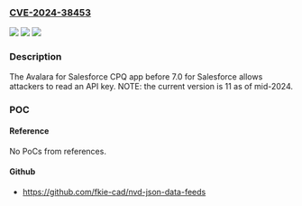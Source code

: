 ### [CVE-2024-38453](https://cve.mitre.org/cgi-bin/cvename.cgi?name=CVE-2024-38453)
![](https://img.shields.io/static/v1?label=Product&message=n%2Fa&color=blue)
![](https://img.shields.io/static/v1?label=Version&message=n%2Fa&color=blue)
![](https://img.shields.io/static/v1?label=Vulnerability&message=n%2Fa&color=brighgreen)

### Description

The Avalara for Salesforce CPQ app before 7.0 for Salesforce allows attackers to read an API key. NOTE: the current version is 11 as of mid-2024.

### POC

#### Reference
No PoCs from references.

#### Github
- https://github.com/fkie-cad/nvd-json-data-feeds

